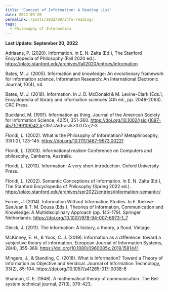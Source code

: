 ```yaml
---
title: 'Concept of Information: A Reading List'
date: 2022-09-20
permalink: /posts/2022/09/info-reading/
tags:
  - Philosophy of Information
---
```


**Last Update: September 20, 2022**

Adriaans, P. (2020). Information. In E. N. Zalta (Ed.), The Stanford Encyclopedia of Philosophy (Fall 2020 ed.). https://plato.stanford.edu/archives/fall2020/entries/information 

Bates, M. J. (2005). Information and knowledge: An evolutionary framework for information science. Information Research: An International Electronic Journal, 10(4), n4. 

Bates, M. J. (2018). Information. In J. D. McDonald & M. Levine-Clark (Eds.), Encyclopedia of library and information sciences (4th ed., pp. 2048-2063). CRC Press. 

Buckland, M. (1991). Information as thing. Journal of the American Society for Information Science, 42(5), 351-360. https://doi.org/10.1002/(sici)1097-4571(199106)42:5<351::Aid-asi5>3.0.Co;2-3 

Floridi, L. (2002). What is the Philosophy of Information? Metaphilosophy, 33(1‐2), 123-145. https://doi.org/10.1111/1467-9973.00221 

Floridi, L. (2003). Informational realism Conference on Computers and philosophy, Canberra, Australia. 

Floridi, L. (2010). Information: A very short introduction. Oxford University Press. 

Floridi, L. (2022). Semantic Conceptions of Information. In E. N. Zalta (Ed.), The Stanford Encyclopedia of Philosophy (Spring 2022 ed.). https://plato.stanford.edu/archives/spr2022/entries/information-semantic/ 

Furner, J. (2014). Information Without Information Studies. In F. Ibekwe-SanJuan & T. M. Dousa (Eds.), Theories of Information, Communication and Knowledge: A Multidisciplinary Approach (pp. 143-179). Springer Netherlands. https://doi.org/10.1007/978-94-007-6973-1_7 

Gleick, J. (2011). The information: A history, a theory, a flood. Vintage. 

McKinney, E. H., & Yoos, C. J. (2019). Information as a difference: toward a subjective theory of information. European Journal of Information Systems, 28(4), 355-369. https://doi.org/10.1080/0960085x.2019.1581441 

Mingers, J., & Standing, C. (2018). What is Information? Toward a Theory of Information as Objective and Veridical. Journal of Information Technology, 33(2), 85-104. https://doi.org/10.1057/s41265-017-0038-6 

Shannon, C. E. (1948). A mathematical theory of communication. The Bell system technical journal, 27(3), 379-423. 
